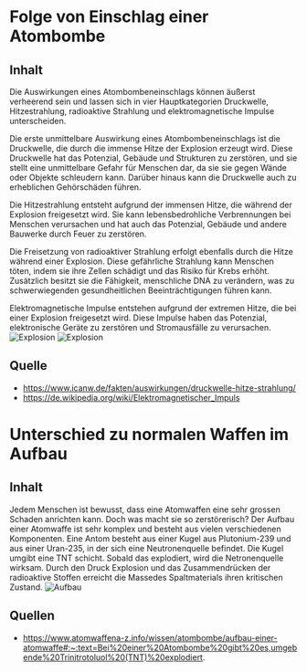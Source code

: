 # Folge von Einschlag einer Atombombe
## Inhalt
Die Auswirkungen eines Atombombeneinschlags können äußerst verheerend sein und lassen sich in vier Hauptkategorien Druckwelle, Hitzestrahlung, radioaktive Strahlung und elektromagnetische Impulse unterscheiden.

Die erste unmittelbare Auswirkung eines Atombombeneinschlags ist die Druckwelle, die durch die immense Hitze der Explosion erzeugt wird. Diese Druckwelle hat das Potenzial, Gebäude und Strukturen zu zerstören, und sie stellt eine unmittelbare Gefahr für Menschen dar, da sie sie gegen Wände oder Objekte schleudern kann. Darüber hinaus kann die Druckwelle auch zu erheblichen Gehörschäden führen.

Die Hitzestrahlung entsteht aufgrund der immensen Hitze, die während der Explosion freigesetzt wird. Sie kann lebensbedrohliche Verbrennungen bei Menschen verursachen und hat auch das Potenzial, Gebäude und andere Bauwerke durch Feuer zu zerstören.

Die Freisetzung von radioaktiver Strahlung erfolgt ebenfalls durch die Hitze während einer Explosion. Diese gefährliche Strahlung kann Menschen töten, indem sie ihre Zellen schädigt und das Risiko für Krebs erhöht. Zusätzlich besitzt sie die Fähigkeit, menschliche DNA zu verändern, was zu schwerwiegenden gesundheitlichen Beeinträchtigungen führen kann.

Elektromagnetische Impulse entstehen aufgrund der extremen Hitze, die bei einer Explosion freigesetzt wird. Diese Impulse haben das Potenzial, elektronische Geräte zu zerstören und Stromausfälle zu verursachen.
![Explosion](https://upload.wikimedia.org/wikipedia/commons/f/fe/Hardtack_Umbrella_nuke.jpg)
![Explosion](https://www.businessinsider.de/wp-content/uploads/2017/11/atompilz-nuclear-fallout-vorbereitung.jpg)

## Quelle
- https://www.icanw.de/fakten/auswirkungen/druckwelle-hitze-strahlung/
- https://de.wikipedia.org/wiki/Elektromagnetischer_Impuls

# Unterschied zu normalen Waffen im Aufbau
## Inhalt
Jedem Menschen ist bewusst, dass eine Atomwaffen eine sehr grossen Schaden anrichten kann. Doch was macht sie so zerstörerisch? Der Aufbau einer Atomwaffe ist sehr komplex und besteht aus vielen verschiedenen Komponenten. Eine Antom besteht aus einer Kugel aus Plutonium-239 und aus einer Uran-235, in der sich eine Neutronenquelle befindet. Die Kugel umgibt eine TNT schicht. Sobald das explodiert, wird die Netronenquelle wirksam. Durch den Druck Explosion und das Zusammendrücken der radioaktive Stoffen erreicht die Massedes Spaltmaterials ihren kritischen Zustand.
![Aufbau](https://upload.wikimedia.org/wikipedia/commons/f/fc/Implosionsdesign.svg)

## Quellen
- https://www.atomwaffena-z.info/wissen/atombombe/aufbau-einer-atomwaffe#:~:text=Bei%20einer%20Atombombe%20gibt%20es,umgebende%20Trinitrotoluol%20(TNT)%20explodiert.